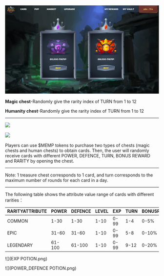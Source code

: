 ![](2.png)

**Magic chest**-Randomly give the rarity index of TURN from 1 to 12

**Humanity chest**-Randomly give the rarity index of TURN from 1 to 12

------

 ![](奖励宝箱-钻石宝箱.png)

![](奖励宝箱-金色宝箱.png)

Players can use $MEMP tokens to purchase two types of chests (magic chests and human chests) to obtain cards. Then, the user will randomly receive cards with different POWER, DEFENCE, TURN, BONUS REWARD and RARITY by opening the chest.

------



 Note: 1 treasure chest corresponds to 1 card, and turn corresponds to the maximum number of rounds for each card in a day.

------

 

The following table shows the attribute value range of cards with different rarities：

 

| RARITYATTRIBUTE | POWER  | DEFENCE | LEVEL | EXP  | TURN | BONUSREWARD |
| --------------- | ------ | ------- | ----- | ---- | ---- | ----------- |
| COMMON          | 1-30   | 1-30    | 1-10  | 0-99 | 1-4  | 0-5%        |
| EPIC            | 31-60  | 31-60   | 1-10  | 0-99 | 5-8  | 0-10%       |
| LEGENDARY       | 61-100 | 61-100  | 1-10  | 0-99 | 9-12 | 0-20%       |

![](EXP POTION.png)

![](POWER_DEFENCE POTION.png)
